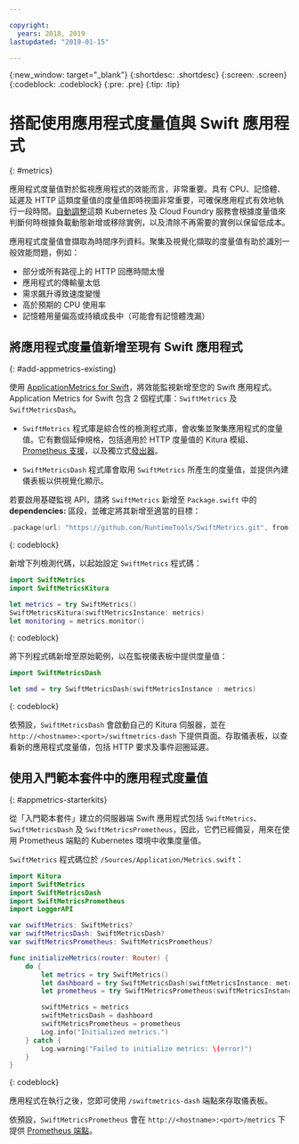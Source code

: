 ```yaml
---

copyright:
  years: 2018, 2019
lastupdated: "2019-01-15"

---
```


{:new_window: target="_blank"}
{:shortdesc: .shortdesc}
{:screen: .screen}
{:codeblock: .codeblock}
{:pre: .pre}
{:tip: .tip}

# 搭配使用應用程式度量值與 Swift 應用程式
{: #metrics}

應用程式度量值對於監視應用程式的效能而言，非常重要。具有 CPU、記憶體、延遲及 HTTP 這類度量值的度量值即時視圖非常重要，可確保應用程式有效地執行一段時間。[自動調整](/docs/services/Auto-Scaling/index.html)這類 Kubernetes 及 Cloud Foundry 服務會根據度量值來判斷何時根據負載動態新增或移除實例，以及清除不再需要的實例以保留低成本。

應用程式度量值會擷取為時間序列資料。聚集及視覺化擷取的度量值有助於識別一般效能問題，例如：

* 部分或所有路徑上的 HTTP 回應時間太慢
* 應用程式的傳輸量太低
* 需求飆升導致速度變慢
* 高於預期的 CPU 使用率
* 記憶體用量偏高或持續成長中（可能會有記憶體洩漏）

## 將應用程式度量值新增至現有 Swift 應用程式
{: #add-appmetrics-existing}

使用 [ApplicationMetrics for Swift](https://developer.ibm.com/swift/monitoring-diagnostics/application-metrics-for-swift/)，將效能監視新增至您的 Swift 應用程式。Application Metrics for Swift 包含 2 個程式庫：`SwiftMetrics` 及 `SwiftMetricsDash`。

* `SwiftMetrics` 程式庫是綜合性的檢測程式庫，會收集並聚集應用程式的度量值。它有數個延伸規格，包括適用於 HTTP 度量值的 Kitura 模組、[Prometheus 支援](https://github.com/RuntimeTools/SwiftMetrics#prometheus-support)，以及獨立式[發出器](https://github.com/RuntimeTools/SwiftMetrics#application-metrics-for-swift-agent)。

* `SwiftMetricsDash` 程式庫會取用 `SwiftMetrics` 所產生的度量值，並提供內建儀表板以供視覺化顯示。

若要啟用基礎監視 API，請將 `SwiftMetrics` 新增至 `Package.swift` 中的 **dependencies:** 區段，並確定將其新增至適當的目標：
```swift
.package(url: "https://github.com/RuntimeTools/SwiftMetrics.git", from: "2.4.0")
```
{: codeblock}

新增下列檢測代碼，以起始設定 `SwiftMetrics` 程式碼：
```swift
import SwiftMetrics
import SwiftMetricsKitura

let metrics = try SwiftMetrics()
SwiftMetricsKitura(swiftMetricsInstance: metrics)
let monitoring = metrics.monitor()
```
{: codeblock}

將下列程式碼新增至原始範例，以在監視儀表板中提供度量值：
```swift
import SwiftMetricsDash

let smd = try SwiftMetricsDash(swiftMetricsInstance : metrics)
```  
{: codeblock}

依預設，`SwiftMetricsDash` 會啟動自己的 Kitura 伺服器，並在 `http://<hostname>:<port>/swiftmetrics-dash` 下提供頁面。存取儀表板，以查看新的應用程式度量值，包括 HTTP 要求及事件迴圈延遲。

## 使用入門範本套件中的應用程式度量值
{: #appmetrics-starterkits}

從「入門範本套件」建立的伺服器端 Swift 應用程式包括 `SwiftMetrics`、`SwiftMetricsDash` 及 `SwiftMetricsPrometheus`，因此，它們已經備妥，用來在使用 Prometheus 端點的 Kubernetes 環境中收集度量值。

`SwiftMetrics` 程式碼位於 `/Sources/Application/Metrics.swift`：
```swift
import Kitura
import SwiftMetrics
import SwiftMetricsDash
import SwiftMetricsPrometheus
import LoggerAPI

var swiftMetrics: SwiftMetrics?
var swiftMetricsDash: SwiftMetricsDash?
var swiftMetricsPrometheus: SwiftMetricsPrometheus?

func initializeMetrics(router: Router) {
    do {
        let metrics = try SwiftMetrics()
        let dashboard = try SwiftMetricsDash(swiftMetricsInstance: metrics, endpoint: router)
        let prometheus = try SwiftMetricsPrometheus(swiftMetricsInstance: metrics, endpoint: router)

        swiftMetrics = metrics
        swiftMetricsDash = dashboard
        swiftMetricsPrometheus = prometheus
        Log.info("Initialized metrics.")
    } catch {
        Log.warning("Failed to initialize metrics: \(error)")
    }
}
```
{: codeblock}

應用程式在執行之後，您即可使用 `/swiftmetrics-dash` 端點來存取儀表板。

依預設，`SwiftMetricsPrometheus` 會在 `http://<hostname>:<port>/metrics` 下提供 [Prometheus 端點](https://prometheus.io/)。
